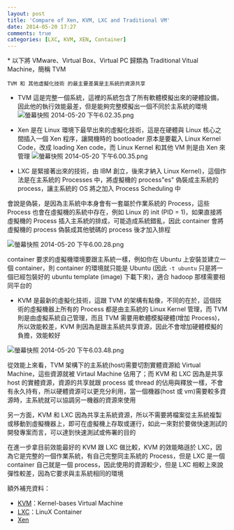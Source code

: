 ```yaml
---
layout: post
title: 'Compare of Xen, KVM, LXC and Traditional VM'
date: 2014-05-20 17:27
comments: true
categories: [LXC, KVM, XEN, Container]
---
```

\* 以下將 VMware、Virtual Box、Virtual PC 歸類為 Traditional Vitual Machine，簡稱 TVM 

```
TVM 和 其他虛擬化技術 的最主要差異是主系統的資源共享
```
<!--more-->
- TVM 這是完整一個系統，這裡的系統包含了所有軟體模擬出來的硬體設備，因此他的執行效能最差，但是能夠完整模擬出一個不同於主系統的環境
![螢幕快照 2014-05-20 下午6.02.35.png](http://user-image.logdown.io/user/3330/blog/3407/post/200566/ZyW2Z6keRD648EdlNBXU_%E8%9E%A2%E5%B9%95%E5%BF%AB%E7%85%A7%202014-05-20%20%E4%B8%8B%E5%8D%886.02.35.png)


- Xen 是在 Linux 環境下最早出來的虛擬化技術，這是在硬體與 Linux 核心之間插入一個 Xen 程序，讓開機時的 bootloader 原本是要載入 Linux Kernel Code，改成 loading Xen code，而 Linux Kernel 和其他 VM 則是由 Xen 來管理
![螢幕快照 2014-05-20 下午6.00.35.png](http://user-image.logdown.io/user/3330/blog/3407/post/200566/iG59YD7lShmmPfy5ktz5_%E8%9E%A2%E5%B9%95%E5%BF%AB%E7%85%A7%202014-05-20%20%E4%B8%8B%E5%8D%886.00.35.png)

- LXC 是緊接著出來的技術，由 IBM 創立，後來才納入 Linux Kernel)，這個作法是在主系統的 Processes 中，將虛擬機的 process"es" 偽裝成主系統的 process，讓主系統的 OS 將之加入 Process Scheduling 中

會說是偽裝，是因為主系統中本身會有一套屬於作業系統的 Process，這些 Process 也會在虛擬機的系統中存在，例如 Linux 的 init (PID = 1)，如果直接將虛擬機的 Process 插入主系統的排成，可能造成系統錯亂，因此 container 會將虛擬機的 process 偽裝成其他號碼的 process 後才加入排程

![螢幕快照 2014-05-20 下午6.00.28.png](http://user-image.logdown.io/user/3330/blog/3407/post/200566/XtXDLjNSRQi6xZao7hfg_%E8%9E%A2%E5%B9%95%E5%BF%AB%E7%85%A7%202014-05-20%20%E4%B8%8B%E5%8D%886.00.28.png)

container 要求的虛擬機環境要跟主系統一樣，例如你在 Ubuntu 上安裝並建立一個 container，則 container 的環境就只能是 Ubuntu (因此 ```-t ubuntu``` 只是將一個已經包裝好的 ubuntu template (image) 下載下來)，適合 hadoop 那樣需要相同平台的

- KVM 是最新的虛擬化技術，這跟 TVM 的架構有點像，不同的在於，這個技術的虛擬機器上所有的 Process 都是由主系統的 Linux Kernel 管理，而 TVM 則是由虛擬系統自己管理，而且 TVM 需要用軟體模擬硬體(增加 Process)，所以效能較差，KVM 則因為是跟主系統共享資源，因此不會增加硬體模擬的負擔，效能較好

![螢幕快照 2014-05-20 下午6.03.48.png](http://user-image.logdown.io/user/3330/blog/3407/post/200566/HvpwufIWRMHA9FvXJAZg_%E8%9E%A2%E5%B9%95%E5%BF%AB%E7%85%A7%202014-05-20%20%E4%B8%8B%E5%8D%886.03.48.png)


從效能上來看，TVM 架構下的主系統(host)需要切割實體資源給 Virtual Machine，這些資源就被 Virtaul Machine 佔用了；而 KVM 和 LXC 因為是共享 host 的實體資源，資源的共享就跟 process 或 thread 的佔用與釋放一樣，不會有永久持有，所以硬體資源可以更充分利用，當一個機器(host 或 vm)需要較多資源時，主系統就可以協調另一機器的資源來使用

另一方面，KVM 和 LXC 因為共享主系統資源，所以不需要將檔案從主系統複製或移動到虛擬機器上，即可在虛擬機上存取或運行，如此一來對於要做快速測試的開發專案而言，可以達到快速測試或佈署的目的

在進一步拿目前效能最好的 KVM 跟 LXC 做比較，KVM 的效能略遜於 LXC，因為它是完整的一個作業系統，有自己完整同主系統的 Process，但是 LXC 是一個 container 自己就是一個 process，因此使用的資源較少，但是 LXC 相較上來說彈性較差，因為它要求與主系統相同的環境

額外補充資料：
- [KVM](http://www.linux-kvm.org/page/Main_Page)：Kernel-bases Virtual Machine
- [LXC](https://linuxcontainers.org/)：LinuX Container
- [Xen](http://www.xenproject.org/)